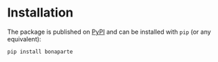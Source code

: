 # Installation

The package is published on [PyPI](https://pypi.org/project/bonaparte/) and can be installed with `pip` (or any equivalent):

```bash
pip install bonaparte
```
